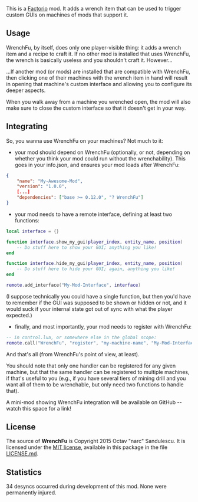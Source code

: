 This is a [Factorio](http://www.factorio.com/) mod. It adds a wrench item that
can be used to trigger custom GUIs on machines of mods that support it.


## Usage ##

WrenchFu, by itself, does only one player-visible thing: it adds a wrench item
and a recipe to craft it. If no other mod is installed that uses WrenchFu,
the wrench is basically useless and you shouldn't craft it. However...

...If another mod (or mods) are installed that are compatible with WrenchFu, then
clicking one of their machines with the wrench item in hand will result in
opening that machine's custom interface and allowing you to configure its
deeper aspects.

When you walk away from a machine you wrenched open, the mod will also make
sure to close the custom interface so that it doesn't get in your way.


## Integrating ##

So, you wanna use WrenchFu on your machines? Not much to it:

- your mod should depend on WrenchFu (optionally, or not, depending on whether
you think your mod could run without the wrenchability). This goes in your
info.json, and ensures your mod loads after WrenchFu:

```JSON
{
    "name": "My-Awesome-Mod",
    "version": "1.0.0",
    [...]
    "dependencies": ["base >= 0.12.0", "? WrenchFu"]
}
```

- your mod needs to have a remote interface, defining at least two functions:

```Lua
local interface = {}

function interface.show_my_gui(player_index, entity_name, position)
    -- Do stuff here to show your GUI; anything you like!
end

function interface.hide_my_gui(player_index, entity_name, position)
    -- Do stuff here to hide your GUI; again, anything you like!
end

remote.add_interface("My-Mod-Interface", interface)
```

(I suppose technically you could have a single function, but then you'd have to
 remember if the GUI was supposed to be shown or hidden or not, and it would
 suck if your internal state got out of sync with what the player expected.)


- finally, and most importantly, your mod needs to register with WrenchFu:

```Lua
-- in control.lua, or somewhere else in the global scope:
remote.call("WrenchFu", "register", "my-machine-name", "My-Mod-Interface", "show_my_gui", "hide_my_gui")
```

And that's all (from WrenchFu's point of view, at least).

You should note that only one handler can be registered for any given machine,
but that the same handler can be registered to multiple machines, if that's
useful to you (e.g., if you have several tiers of mining drill and you want all
of them to be wrenchable, but only need two functions to handle that).


A mini-mod showing WrenchFu integration will be available on GitHub -- watch
this space for a link!

## License ##

The source of **WrenchFu** is Copyright 2015 Octav "narc" Sandulescu. It
is licensed under the [MIT license][mit], available in this package in the file
[LICENSE.md](LICENSE.md).

[mit]: http://opensource.org/licenses/mit-license.html


## Statistics ##

34 desyncs occurred during development of this mod. None were permanently injured.

